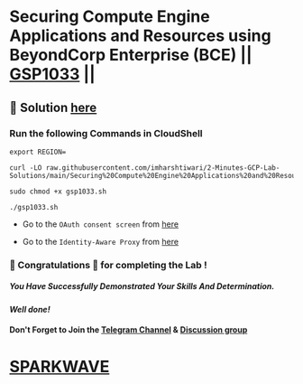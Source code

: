 # Securing Compute Engine Applications and Resources using BeyondCorp Enterprise (BCE) || [GSP1033](https://www.cloudskillsboost.google/focuses/40542?parent=catalog) ||

## 🔑 Solution [here](https://www.youtube.com/@sparkwave.01)

### Run the following Commands in CloudShell

```
export REGION=
```
```
curl -LO raw.githubusercontent.com/imharshtiwari/2-Minutes-GCP-Lab-Solutions/main/Securing%20Compute%20Engine%20Applications%20and%20Resources%20using%20BeyondCorp%20Enterprise%20BCE/gsp1033.sh

sudo chmod +x gsp1033.sh

./gsp1033.sh
```

* Go to the `OAuth consent screen` from [here](https://console.cloud.google.com/apis/credentials/consent?)

* Go to the `Identity-Aware Proxy` from [here](https://console.cloud.google.com/security/iap?)

### 🐼 Congratulations 🎉 for completing the Lab !

##### *You Have Successfully Demonstrated Your Skills And Determination.*

#### *Well done!*

#### Don't Forget to Join the [Telegram Channel](https://t.me/sparkwave.01) & [Discussion group](https://t.me/sparkwave.01chats)

# [SPARKWAVE](https://www.youtube.com/@sparkwave.01)
